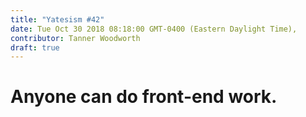 ```yaml
---
title: "Yatesism #42"
date: Tue Oct 30 2018 08:18:00 GMT-0400 (Eastern Daylight Time),
contributor: Tanner Woodworth
draft: true
---
```

# Anyone can do front-end work.
